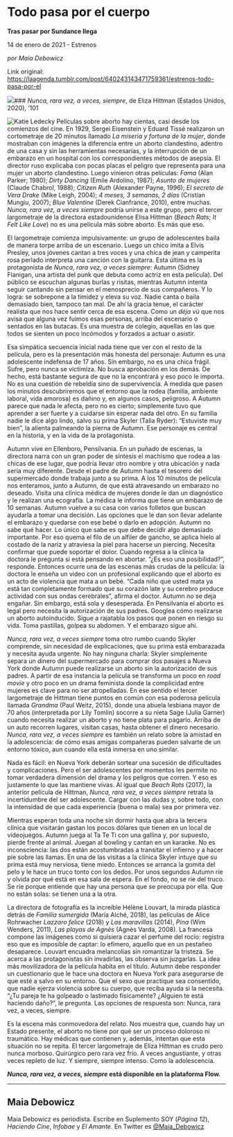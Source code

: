 # Todo pasa por el cuerpo

**Tras pasar por Sundance llega**

14 de enero de 2021 - Estrenos

_por Maia Debowicz_

Link original: https://laagenda.tumblr.com/post/640243143471759361/estrenos-todo-pasa-por-el

![](https://64.media.tumblr.com/320f94ddb9465313a01f388a172199b6/265cf9f331a0a3bc-d2/s500x750/dc64b9f640c95abb6f167e11c56188293e0f268d.jpg)### *Nunca, rara vez, a veces, siempre*, de Eliza Hittman (Estados Unidos, 2020), ‘101

![Katie Ledecky](https://64.media.tumblr.com/3bd4ab329f4767666ae0acb7addbc9cc/265cf9f331a0a3bc-0d/s400x600/ab3aee72d97559c7ace3997aecac995fcd9985ec.jpg)
Películas sobre aborto hay cientas, casi desde los comienzos del cine. En 1929, Sergei Eisenstein y Eduard Tissé realizaron un cortometraje de 20 minutos llamado *La miseria y fortuna de la mujer*, donde mostraban con imágenes la diferencia entre un aborto clandestino, adentro de una casa y sin las herramientas necesarias, y la interrupción de un embarazo en un hospital con los correspondientes métodos de asepsia. El director ruso explicaba con pocas placas el peligro que representa para una mujer un aborto clandestino. Luego vinieron otras películas: *Fama* (Alan Parker; 1980); *Dirty Dancing* (Emile Ardolino, 1987); *Asunto de mujeres* (Claude Chabrol, 1988); *Citizen Ruth* (Alexander Payne, 1996); *El secreto de Vera Drake* (Mike Leigh, 2004); *4 meses, 3 semanas, 2 días* (Cristian Mungiu, 2007); *Blue Valentine* (Derek Cianfrance, 2010), entre muchas. *Nunca, rara vez, a veces siempre* podría unirse a este grupo, pero el tercer largometraje de la directora estadounidense Elisa Hittman (*Beach Rats*; *It Felt Like Love*) no es una película más sobre aborto. Es más que eso. 

El largometraje comienza impulsivamente: un grupo de adolescentes baila de manera torpe arriba de un escenario. Luego un chico imita a Elvis Presley, unos jóvenes cantan a tres voces y una chica de jean y camperita rosa perlado interpreta una canción con la guitarra. Esta última es la protagonista de *Nunca, rara vez, a veces siempre*: Autumn (Sidney Flanigan, una artista del punk que debuta como actriz en esta película). Del público se escuchan algunas burlas y risitas, mientras Autumn intenta seguir cantando sin pensar en el menosprecio de sus compañeros. Y lo logra: se sobrepone a la timidez y eleva su voz. Nadie canta o baila demasiado bien, tampoco tan mal. De ahí la gracia tenue, el carácter realista que nos hace sentir cerca de esa escena. Como un *déja vù* que nos avisa que alguna vez fuimos esas personas, arriba del escenario o sentados en las butacas. Es una muestra de colegio, aquellas en las que todos se sienten un poco incómodos y forzados a actuar o asistir.

Esa simpática secuencia inicial nada tiene que ver con el resto de la película, pero es la presentación más honesta del personaje: Autumn es una adolescente indefensa de 17 años. Sin embargo, no es una chica frágil. Sufre, pero nunca se victimiza. No busca aprobación en los demás. De hecho, está bastante segura de que no la encontrará y eso poco le importa. No es una cuestión de rebeldía sino de supervivencia. A medida que pasen los minutos descubriremos que el entorno que la rodea (familia, ambiente laboral, vida amorosa) es dañino y, en algunos casos, peligroso. A Autumn parece que nada le afecta, pero no es cierto; simplemente tuvo que aprender a ser fuerte y a cuidarse sin esperar nada del otro. En su familia nadie le dice algo lindo, salvo su prima Skyler (Talia Ryder): “Estuviste muy bien”, la alienta palmeando la pierna de Autumn. Ese personaje es central en la historia, y en la vida de la protagonista. 

Autumn vive en Ellenboro, Pensilvania. En un puñado de escenas, la directora narra con un gran poder de síntesis el machismo que rodea a las chicas de ese lugar, que podría llevar otro nombre y otra ubicación y nada sería muy diferente. Desde el padre de Autumn hasta el tesorero del supermercado donde trabaja junto a su prima. A los 10 minutos de película nos enteramos, junto a Autumn, de que está atravesando un embarazo no deseado. Visita una clínica médica de mujeres donde le dan un diagnóstico y le realizan una ecografía. La médica le informa que tiene un embarazo de 10 semanas. Autumn vuelve a su casa con varios folletos que buscan ayudarla a tomar una decisión. Las opciones que le dan son llevar adelante el embarazo y quedarse con ese bebé o darlo en adopción. Autumn no sabe qué hacer. Lo único que sabe es que debe decidir algo demasiado importante. Por eso quema el filo de un alfiler de gancho, se aplica hielo al costado de la nariz y atraviesa la piel para hacerse un piercing. Necesita confirmar que puede soportar el dolor. Cuando regresa a la clínica la doctora le pregunta si está pensando en abortar. “¿Es eso una posibilidad?”, responde. Entonces ocurre una de las escenas más crudas de la película: la doctora le enseña un video con un profesional explicando que el aborto es un acto de violencia que mata a un bebé. “Cada niño que usted mata ya está tan completamente formado que su corazón late y su cerebro produce actividad con sus ondas cerebrales”, afirma el doctor. Autumn no se deja engañar. Sin embargo, está sola y desesperada. En Pensilvania el aborto es legal pero necesita la autorización de sus padres. Googlea cómo realizarse un aborto autoinducido. Sigue a rajatabla los pasos que ponen en riesgo su vida. Toma pastillas, golpea su abdomen. Y el embarazo sigue ahí.

*Nunca, rara vez, a veces siempre* toma otro rumbo cuando Skyler comprende, sin necesidad de explicaciones, que su prima está embarazada y necesita ayuda urgente. No hay ninguna charla: Skyler simplemente separa un dinero del supermercado para comprar dos pasajes a Nueva York donde Autumn puede realizarse un aborto sin la autorización de sus padres. A partir de esa instancia la película se transforma un poco en *road movie* y otro poco en un drama feminista donde la complicidad entre mujeres es clave para no ser atropelladas. En ese sentido el tercer largometraje de Hittman tiene puntos en común con esa poderosa película llamada *Grandma* (Paul Weitz, 2015), donde una abuela lesbiana mayor de 70 años (interpretada por Lily Tomlin) socorre a su nieta Sage (Julia Garner) cuando necesita realizar un aborto y no tiene plata para pagarlo. Arriba de un auto recorren lugares, visitan casas, hasta obtener el dinero necesario. *Nunca, rara vez, a veces siempre* es también un relato sobre la amistad en la adolescencia: de cómo esas amigas compañeras pueden salvarte de un entorno tóxico, aun cuando ella está inmersa en uno similar.

Nada es fácil: en Nueva York deberán sortear una sucesión de dificultades y complicaciones. Pero el ser adolescentes por momentos les permite no tomar verdadera dimensión del drama y los peligros que corren. Y eso es justamente lo que las mantiene vivas. Al igual que *Beach Rats* (2017), la anterior película de Hittman, *Nunca, rara vez, a veces siempre* retrata la incertidumbre del ser adolescente. Cargar con las dudas y, sobre todo, con la intensidad de que cada experiencia (buena o mala) sea por primera vez. 

Mientras esperan toda una noche sin dormir hasta que abra la tercera clínica que visitarán gastan los pocos dólares que tienen en un local de videojuegos. Autumn juega al Ta Te Ti con una gallina y, por supuesto, pierde frente al animal. Juegan al bowling y cantan en un karaoke. No es inconsciencia: las dos están acostumbradas a transitar el infierno y a hacer pie sobre las llamas. En una de las visitas a la clínica Skyler intuye que su prima está muy nerviosa, tiene miedo. Entonces se arranca la gomita del pelo y le hace un truco tonto con los dedos. Por unos segundos Autumn ríe y olvida por qué está en esa sala de espera. En el fondo, no se ríe del truco. Se ríe porque entiende que hay una persona que se preocupa por ella. Que no están solas: se tienen una a la otra.

La directora de fotografía es la increíble Hélène Louvart, la mirada plástica detrás de *Familia sumergida* (María Alché, 2018), las películas de Alice Rohrwacher *Lazzaro felice* (2018) y *Las maravillas* (2014), *Pina* (Wim Wenders, 2011), *Las playas de Agnès* (Agnès Varda, 2008). La francesa compone las imágenes como si quisiera cazar el perfume del rocío: registra eso que es imposible de captar: lo efímero, aquello que en un pestañeo desaparece. Louvart encuadra melancolías sin romantizar la tristeza. Se acerca a las protagonistas sin invadirlas, las observa sin juzgarlas. La idea más movilizadora de la película habita en el título. Autumn debe responder un cuestionario que le hace una doctora en Nueva York para asegurarse de que esté a salvo en su entorno. Que el sexo que practique sea consentido, que nadie ejerza violencia sobre su cuerpo, que reciba ayuda si la necesita. “¿Tu pareja te ha golpeado o lastimado físicamente? ¿Alguien te está haciendo daño?”, le pregunta. Las opciones de respuesta son: Nunca, rara vez, a veces, siempre.

Es la escena más conmovedora del relato. Nos muestra que, cuando hay un Estado presente, el aborto no tiene por qué ser un proceso doloroso ni traumático. Hay médicas que contienen y, además, intentan que esta situación no se repita. El tercer largometraje de Eliza Hittman es crudo pero nunca morboso. Quirúrgico pero rara vez frío. A veces angustiante, y otras veces repleto de luz. Y siempre, siempre intenso. Como la adolescencia.

***Nunca, rara vez, a veces, siempre* está disponible en la plataforma Flow.**

  




---

 Maia Debowicz
--------------

 Maia Debowicz es periodista. Escribe en Suplemento SOY (*Página 12*), *Haciendo Cine*, *Infobae* y *El Amante*. En Twitter es [@Maia\_Debowicz](https://twitter.com/Maia_Debowicz?lang=es%E2%80%9D%0D%0Atarget=) 

